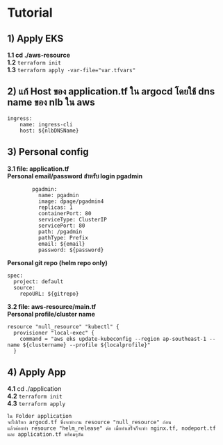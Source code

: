 # Tutorial

## 1) Apply EKS

**1.1   cd ./aws-resource** <br>
**1.2** `terraform init` <br>
**1.3** `terraform apply -var-file="var.tfvars"`

## 2) แก้ Host ของ application.tf ใน argocd โดยใช้ dns name ของ nlb ใน aws

```
ingress: 
    name: ingress-cli
    host: ${nlbDNSName}
```

## 3) Personal config

**3.1   file: application.tf** <br>
**Personal email/password สำหรับ login pgadmin**
```
        pgadmin:
          name: pgadmin
          image: dpage/pgadmin4
          replicas: 1
          containerPort: 80
          serviceType: ClusterIP
          servicePort: 80
          path: /pgadmin
          pathType: Prefix
          email: ${email}
          password: ${password}
```
**Personal git repo (helm repo only)**
```
spec:
  project: default
  source:
    repoURL: ${gitrepo}
```
**3.2   file: aws-resource/main.tf** <br>
**Personal profile/cluster name**
```
resource "null_resource" "kubectl" {
  provisioner "local-exec" {
    command = "aws eks update-kubeconfig --region ap-southeast-1 --name ${clustername} --profile ${localprofile}"
  }
```

## 4) Apply App

**4.1** cd ./application <br>
**4.2** `terraform init` <br>
**4.3** `terraform apply` <br>

```
ใน Folder application 
จะไปเรียก argocd.tf ซึ่งจะทำงาน resource "null_resource" ก่อน 
แล้วค่อยทำ resource "helm_release" ต่อ เมื่อทำเสร็จก็จะทำ nginx.tf, nodeport.tf และ application.tf พร้อมๆกัน
```

